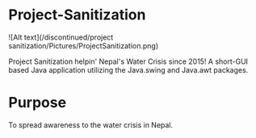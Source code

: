 # Project-Sanitization

![Alt text](/discontinued/project sanitization/Pictures/ProjectSanitization.png)

Project Sanitization helpin' Nepal's Water Crisis since 2015!
A short-GUI based Java application utilizing the Java.swing and Java.awt packages.

# Purpose
To spread awareness to the water crisis in Nepal.
